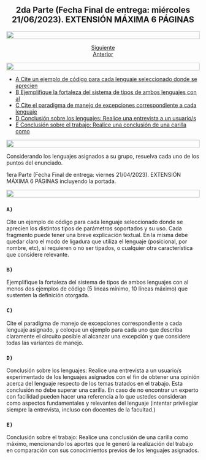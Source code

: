 <h2 align="center"> 2da Parte (Fecha Final de entrega: miércoles 21/06/2023). EXTENSIÓN MÁXIMA 6 PÁGINAS</h2>

<img src= 'https://i.gifer.com/origin/8c/8cd3f1898255c045143e1da97fbabf10_w200.gif' height="20" width="100%">

<div align="center">

[Siguiente](/Documentos/Practica1.md)<br>
[Anterior](/Documentos/Practica2.md)

</div>

<img src= 'https://i.gifer.com/origin/8c/8cd3f1898255c045143e1da97fbabf10_w200.gif' height="20" width="100%">

- [A Cite un ejemplo de código para cada lenguaje seleccionado donde se aprecien ](#a)
- [B Ejemplifique la fortaleza del sistema de tipos de ambos lenguajes con al](#b)
- [C Cite el paradigma de manejo de excepciones correspondiente a cada lenguaje](#c)
- [D Conclusión sobre los lenguajes: Realice una entrevista a un usuario/s ](#d)
- [E Conclusión sobre el trabajo: Realice una conclusión de una carilla como ](#e)

<img src= 'https://i.gifer.com/origin/8c/8cd3f1898255c045143e1da97fbabf10_w200.gif' height="20" width="100%">

Considerando los lenguajes asignados a su grupo, resuelva cada uno de los puntos del
enunciado.

1era Parte (Fecha Final de entrega: viernes 21/04/2023). EXTENSIÓN MÁXIMA 6
PÁGINAS incluyendo la portada.

<img src= 'https://i.gifer.com/origin/8c/8cd3f1898255c045143e1da97fbabf10_w200.gif' height="20" width="100%">


### `A)` 
Cite un ejemplo de código para cada lenguaje seleccionado donde se aprecien los distintos tipos de parámetros soportados y su uso. Cada fragmento puede tener una breve explicación textual. En la misma debe quedar claro el modo de ligadura que utiliza el lenguaje (posicional, por nombre, etc), si requieren o no ser tipados, o cualquier otra característica que considere relevante.

### `B)` 
Ejemplifique la fortaleza del sistema de tipos de ambos lenguajes con al menos dos ejemplos de código (5 líneas mínimo, 10 líneas máximo) que sustenten la definición otorgada.

### `C)` 
Cite el paradigma de manejo de excepciones correspondiente a cada lenguaje asignado, y coloque un ejemplo para cada uno que describa claramente el circuito posible al alcanzar una excepción y que considere todas las variantes de manejo.

### `D)` 
Conclusión sobre los lenguajes: Realice una entrevista a un usuario/s experimentado de los lenguajes asignados con el fin de obtener una opinión acerca del lenguaje respecto de los temas tratados en el trabajo. Esta conclusión no debe superar una carilla. En caso de no encontrar un experto con facilidad pueden hacer una referencia a lo que ustedes consideran como aspectos fundamentales y relevantes del lenguaje (intentar privilegiar siempre la entrevista, incluso con docentes de la facultad.)

### `E)` 
Conclusión sobre el trabajo: Realice una conclusión de una carilla como máximo, mencionando los aportes que le generó la realización del trabajo en comparación con sus conocimientos previos de los lenguajes asignados.

